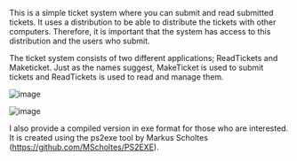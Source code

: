 This is a simple ticket system where you can submit and read submitted tickets. It uses a distribution to be able to distribute the tickets with other computers. Therefore, it is important that the system has access to this distribution and the users who submit.

The ticket system consists of two different applications; ReadTickets and Maketicket. Just as the names suggest, MakeTicket is used to submit tickets and ReadTickets is used to read and manage them.

![image](https://github.com/user-attachments/assets/c4ff919a-456d-4ada-b60e-a07f5b91f743)

![image](https://github.com/user-attachments/assets/bdf5b9f3-c142-4f38-ab15-e35289beb64d)

I also provide a compiled version in exe format for those who are interested. It is created using the ps2exe tool by Markus Scholtes (https://github.com/MScholtes/PS2EXE).
